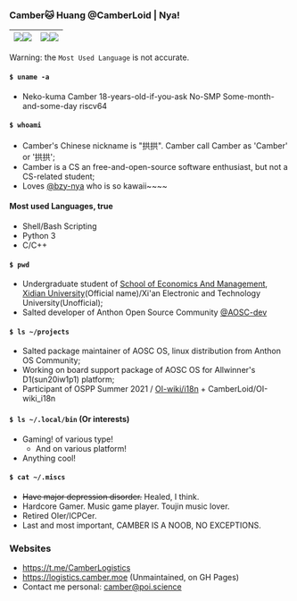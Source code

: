 ### Camber🐱 Huang @CamberLoid | Nya!

| <a href="https://github-readme-stats-one-bice.vercel.app/api?username=Camberloid&show_icons=true&include_all_commits=true&icon_color=FB7299&title_color=FB7299&hide_border=true&role=OWNER,ORGANIZATION_MEMBER#gh-light-mode-only"><img align="center" src="https://github-readme-stats-one-bice.vercel.app/api?username=Camberloid&show_icons=true&include_all_commits=true&icon_color=FB7299&title_color=FB7299&hide_border=true&role=OWNER,ORGANIZATION_MEMBER#gh-light-mode-only" /></a><a href="https://github-readme-stats-one-bice.vercel.app/api?username=Camberloid&bg_color=0d1117&text_color=FB7299&show_icons=true&include_all_commits=true&icon_color=FB7299&title_color=FB7299&hide_border=true&role=OWNER,ORGANIZATION_MEMBER#gh-dark-mode-only"><img align="center" src="https://github-readme-stats-one-bice.vercel.app/api?username=Camberloid&bg_color=0d1117&text_color=FB7299&show_icons=true&include_all_commits=true&icon_color=FB7299&title_color=FB7299&hide_border=true&role=OWNER,ORGANIZATION_MEMBER#gh-dark-mode-only" /></a> | <a href="https://github-readme-stats-one-bice.vercel.app/api/top-langs/?username=Camberloidlayout=compact&langs_count=8&include_all_commits=true&icon_color=FB7299&hide_border=true&title_color=FB7299&role=OWNER,ORGANIZATION_MEMBER#gh-light-mode-only"><img align="center" src="https://github-readme-stats-one-bice.vercel.app/api/top-langs/?username=Camberloid&layout=compact&langs_count=8&include_all_commits=true&icon_color=FB7299&hide_border=true&title_color=FB7299&role=OWNER,ORGANIZATION_MEMBER#gh-light-mode-only" /></a><a href="https://github-readme-stats-one-bice.vercel.app/api/top-langs/?username=Camberloid&bg_color=0d1117&text_color=FB7299&layout=compact&langs_count=8&include_all_commits=true&icon_color=FB7299&hide_border=true&title_color=FB7299&role=OWNER,ORGANIZATION_MEMBER#gh-dark-mode-only"><img align="center" src="https://github-readme-stats-one-bice.vercel.app/api/top-langs/?username=Camberloid&bg_color=0d1117&text_color=FB7299&layout=compact&langs_count=8&include_all_commits=true&icon_color=FB7299&hide_border=true&title_color=FB7299&role=OWNER,ORGANIZATION_MEMBER#gh-dark-mode-only" /></a> |
| ------------- | ------------- |

Warning: the `Most Used Language` is not accurate.

#### `$ uname -a`
- Neko-kuma Camber 18-years-old-if-you-ask No-SMP Some-month-and-some-day riscv64

#### `$ whoami`
- Camber's Chinese nickname is "拱拱". Camber call Camber as 'Camber' or '拱拱';
- Camber is a CS an free-and-open-source software enthusiast, but not a CS-related student;
- Loves [@bzy-nya](https://github.com/bzy-nya) who is so kawaii~~~~

#### Most used Languages, true

- Shell/Bash Scripting
- Python 3
- C/C++

#### `$ pwd`
- Undergraduate student of [School of Economics And Management](https://emsen.xidian.edu.cn/), [Xidian University](https://en.xidian.edu.cn)(Official name)/Xi'an Electronic and Technology University(Unofficial);
- Salted developer of Anthon Open Source Community [@AOSC-dev](https://github.com/aosc-dev)

#### `$ ls ~/projects`
- Salted package maintainer of AOSC OS, linux distribution from Anthon OS Community;
- Working on board support package of AOSC OS for Allwinner's D1(sun20iw1p1) platform;
- Participant of OSPP Summer 2021 / [OI-wiki/i18n](https://github.com/oi-wiki/i18n) + CamberLoid/OI-wiki_i18n

#### `$ ls ~/.local/bin` (Or interests)
- Gaming! of various type! 
  - And on various platform!
- Anything cool!

#### `$ cat ~/.miscs`
- ~~Have major depression disorder.~~ Healed, I think.
- Hardcore Gamer. Music game player. Toujin music lover.
- Retired OIer/ICPCer.
- Last and most important, CAMBER IS A NOOB, NO EXCEPTIONS.  
  
### Websites
- https://t.me/CamberLogistics
- https://logistics.camber.moe (Unmaintained, on GH Pages)
- Contact me personal: camber@poi.science
